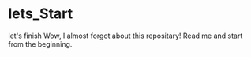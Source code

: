 # lets_Start
let's finish
Wow, I almost forgot about this repositary!
Read me and start from the beginning.
